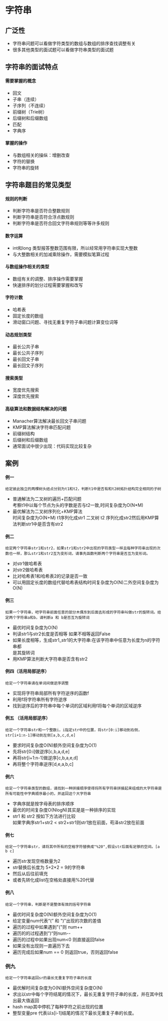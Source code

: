 # 字符串
## 广泛性
- 字符串问题可以看做字符类型的数组与数组的排序查找调整有关
- 很多其他类型的面试题可以看做字符串类型的面试题
## 字符串的面试特点
#### 需要掌握的概念

- 回文
- 子串（连续）
- 子序列（不连续）
- 前缀树（Trie树）
- 后缀树和后缀数组
- 匹配
- 字典序

#### 掌握的操作
- 与数组相关的操纵：增删改查
- 字符的替换
- 字符串的旋转
## 字符串题目的常见类型
#### 规则的判断
- 判断字符串是否符合整数规则
- 判断字符串是否符合浮点数规则
- 判断字符串是否符合回文字符串规则等等许多规则
#### 数字运算
- int和long 类型报答整数范围有限，所以经常用字符串实现大整数
- 与大整数相关的加减乘除操作，需要模拟笔算过程
#### 与数组操作相关的类型
- 数组有关的调整、排序操作需要掌握
- 快速排序的划分过程需要掌握和改写
#### 字符计数
- 哈希表
- 固定长度的数组
- 滑动窗口问题、寻找无重复字符子串问题计算变位词等
#### 动态规划类型
- 最长公共子串
- 最长公共子序列
- 最长回文子串
- 最长回文子序列
#### 搜索类型
- 宽度优先搜索
- 深度优先搜索
#### 高级算法和数据结构解决的问题
- Manacher算法解决最长回文子串问题
- KMP算法解决字符串匹配问题
- 前缀树结构
- 后缀树和后缀数组
- 通常面试中很少出现：代码实现比较复杂
## 案例
#### 例一
	给定彼此独立的两棵树头结点分别为t1和t2，判断t1中是否有和t2树拓扑结构完全相同的子树
- 普通解法为二叉树的遍历+匹配问题<br/>
  考察t1中以每个节点为头的字数是否与t2一致,时间复杂度为O(N*M)
- 最优解法为二叉树序列化+KMP算法<br/>
  时间复杂度为O(N+M)
  t1序列化成str1 二叉树 t2 序列化成str2然后用KMP算法判断str1中是否含有str2
#### 例二
	给定两个字符串str1和str2，如果str1和str2中出现的字符类型一样且每种字符串出现的次数也一样，那么str1和str2互为变形词，请事先函数判断两个字符串是否互为变形词。
- 对str1做哈希表
-  对str2做哈希表
-  比对哈希表1和哈希表2的记录是否一致
-  可以用固定长度的数组代替哈希表结构时间复杂度为O(N)二外空间复杂度为O(N)
#### 例三
	如果一个字符串，吧字符串前面任意的部分木偶东到后面去形成的字符串叫做str的旋转词。给定两个字符串a和b，请判断a 和 b是否互为旋转词
- 最优时间复杂度为O(N)
- 判读str1与str2长度是否相等 如果不相等返回False
- 如果长度相等，生成str1_str1的大字符串:在该字符串中任意为长度为n的字符串都    
  是其旋转词
- 用KMP算法判断大字符串是否含有str2
#### 例四（活用局部逆序）
	给定一个字符串请在单词间做逆序调整
- 实现将字符串局部所有字符逆序的函数f
- 利用f将字符串所有字符逆序
- 找到逆序后的字符串中每个单词的区域利用f将每个单词的区域逆序
#### 例五 （活用局部逆序）
	给定一个字符串str和一个整数i，i指定str中的位置，将str[0:i]移动到右侧，str[i+1:n-1]移动到左侧[a,b,c,d,e]
- 要求时间复杂度O(N)额外空间复杂度为O(1)
- 先将str[0:i]做逆序[c,b,a,d,e]
- 再将str[i+1:n-1]做逆序[c,b,a,e,d]
- 再将整个字符串逆序[d,e,a,b,c]
#### 例六
	给定一个字符串类型的数组，请找到一种拼接顺序使得将所有字符串拼接起来组成的大字符串是所有可能性中字典顺序最小的，并返回这个大字符串

- 字典序就是按字母表的排序顺序
- 最优的时间复杂度O(NlogN)其实是是一种排序的实现
- str1 和 str2 按如下方法进行比较<br/>
  如果字典序str1+str2 < str2+str1则str1放在前面，苟泽str2放在前面
#### 例七
	给定一个字符串str，请将其中所有的空格字符替换成"%20",假设str后面有足够的空间。[a b c]
- 遍历str发现空格数量为2
- str替换后长度为 5+2*2 = 9的字符串
- 然后从后往前填充
- 或者先转化成list在空格处直接用%20代替
#### 例八
	给定一个字符串，判断是不是整体有效的括号字符串
- 最优时间复杂度O(N)额外空间复杂度为O(1)
- 给定变量num代表“(” 和 ")"出现的次数的差值
- 遍历的过程中如果遇到"("则 num++
- 遍历的的过程遇到”)“则num--
- 遍历的过程中如果出现num<0 则直接返回false
- 如果没有出现则一直遍历下去
- 遍历完成后如果num == 0 则返回true，否则返回false
### 例九
	给定一个字符串返回sr的最长无重复字符子串的长度
- 最优解时间复杂度为O(N)额外空间复杂度O(N)
- 求出以str中每个字符结尾的情况下，最长无重复字符子串的长度，并在其中找出最大值返回
- hash map其中停机了每种字符之前出现的位置
- 整型变量pre 代表以s[i-1]结尾的情况下最长无重复子串的长度。

